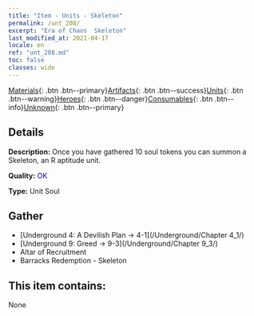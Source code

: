 ```yaml
---
title: "Item - Units - Skeleton"
permalink: /unt_208/
excerpt: "Era of Chaos  Skeleton"
last_modified_at: 2021-04-17
locale: en
ref: "unt_208.md"
toc: false
classes: wide
---
```

 [Materials](/Items/){: .btn .btn--primary}[Artifacts](/Items/Artifacts/){: .btn .btn--success}[Units](/Items/Units/){: .btn .btn--warning}[Heroes](/Items/Heroes/){: .btn .btn--danger}[Consumables](/Items/Consumables/){: .btn .btn--info}[Unknown](/Items/Unknown/){: .btn .btn--primary}

## Details
 **Description:** Once you have gathered 10 soul tokens you can summon a Skeleton, an R aptitude unit.

 **Quality:** <span style="color: #0000CD">OK</span>

 **Type:** Unit Soul

## Gather

*    [Underground 4: A Devilish Plan -> 4-1](/Underground/Chapter 4_1/) 
*    [Underground 9: Greed -> 9-3](/Underground/Chapter 9_3/) 
*    Altar of Recruitment 
*    Barracks Redemption - Skeleton 

## This item contains:

  None


